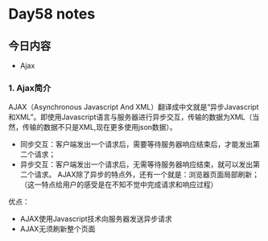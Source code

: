 # Day58 notes

## 今日内容

- Ajax

### 1. Ajax简介

AJAX（Asynchronous Javascript And XML）翻译成中文就是“异步Javascript和XML”。即使用Javascript语言与服务器进行异步交互，传输的数据为XML（当然，传输的数据不只是XML,现在更多使用json数据）。

- 同步交互：客户端发出一个请求后，需要等待服务器响应结束后，才能发出第二个请求；
- 异步交互：客户端发出一个请求后，无需等待服务器响应结束，就可以发出第二个请求。
  AJAX除了异步的特点外，还有一个就是：浏览器页面局部刷新；（这一特点给用户的感受是在不知不觉中完成请求和响应过程）

优点：

- AJAX使用Javascript技术向服务器发送异步请求
- AJAX无须刷新整个页面